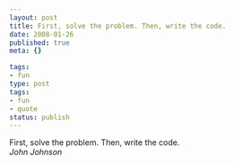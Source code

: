 ```yaml
---
layout: post
title: First, solve the problem. Then, write the code.
date: 2008-01-26
published: true
meta: {}

tags:
- fun
type: post
tags:
- fun
- quote
status: publish
---
```

First, solve the problem. Then, write the code.<br />_John Johnson_

